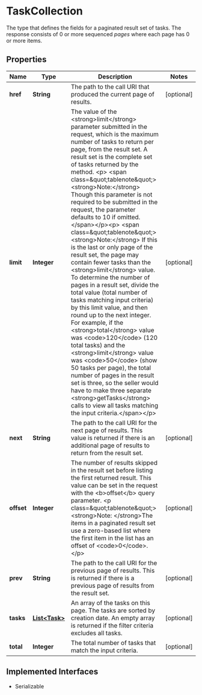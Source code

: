 

# TaskCollection

The type that defines the fields for a paginated result set of tasks. The response consists of 0 or more sequenced <em> pages</em> where each page has 0 or more items.
## Properties

Name | Type | Description | Notes
------------ | ------------- | ------------- | -------------
**href** | **String** | The path to the call URI that produced the current page of results.  |  [optional]
**limit** | **Integer** | The value of the &lt;strong&gt;limit&lt;/strong&gt; parameter submitted in the request, which is the maximum number of tasks to return per page, from the result set. A result set is the complete set of tasks returned by the method. &lt;p&gt; &lt;span class&#x3D;\&quot;tablenote\&quot;&gt;&lt;strong&gt;Note:&lt;/strong&gt; Though this parameter is not required to be submitted in the request, the parameter defaults to 10 if omitted.&lt;/span&gt;&lt;/p&gt;&lt;p&gt; &lt;span class&#x3D;\&quot;tablenote\&quot;&gt;&lt;strong&gt;Note:&lt;/strong&gt; If this is the last or only page of the result set, the page may contain fewer tasks than the &lt;strong&gt;limit&lt;/strong&gt; value. To determine the number of pages in a result set, divide the total value (total number of tasks matching input criteria) by this limit value, and then round up to the next integer. For example, if the &lt;strong&gt;total&lt;/strong&gt; value was &lt;code&gt;120&lt;/code&gt; (120 total tasks) and the &lt;strong&gt;limit&lt;/strong&gt; value was &lt;code&gt;50&lt;/code&gt; (show 50 tasks per page), the total number of pages in the result set is three, so the seller would have to make three separate &lt;strong&gt;getTasks&lt;/strong&gt; calls to view all tasks matching the input criteria.&lt;/span&gt;&lt;/p&gt; |  [optional]
**next** | **String** | The path to the call URI for the next page of results. This value is returned if there is an additional page of results to return from the result set. |  [optional]
**offset** | **Integer** | The number of results skipped in the result set before listing the first returned result. This value can be set in the request with the &lt;b&gt;offset&lt;/b&gt; query parameter. &lt;p class&#x3D;\&quot;tablenote\&quot;&gt;&lt;strong&gt;Note: &lt;/strong&gt;The items in a paginated result set use a zero-based list where the first item in the list has an offset of &lt;code&gt;0&lt;/code&gt;.&lt;/p&gt; |  [optional]
**prev** | **String** | The path to the call URI for the previous page of results. This is returned if there is a previous page of results from the result set. |  [optional]
**tasks** | [**List&lt;Task&gt;**](Task.md) | An array of the tasks on this page. The tasks are sorted by creation date. An empty array is returned if the filter criteria excludes all tasks.  |  [optional]
**total** | **Integer** | The total number of tasks that match the input criteria. |  [optional]


## Implemented Interfaces

* Serializable


